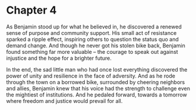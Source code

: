 # Chapter 4


As Benjamin stood up for what he believed in, he discovered a renewed sense of purpose and community support. His small act of resistance sparked a ripple effect, inspiring others to question the status quo and demand change. And though he never got his stolen bike back, Benjamin found something far more valuable – the courage to speak out against injustice and the hope for a brighter future.

In the end, the sad little man who had once lost everything discovered the power of unity and resilience in the face of adversity. And as he rode through the town on a borrowed bike, surrounded by cheering neighbors and allies, Benjamin knew that his voice had the strength to challenge even the mightiest of institutions. And he pedaled forward, towards a tomorrow where freedom and justice would prevail for all.